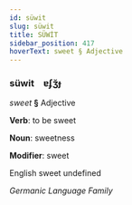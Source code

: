 ```yaml
---
id: süwit
slug: süwit
title: SÜWİT
sidebar_position: 417
hoverText: sweet § Adjective
---
```


### süwit&emsp;<span kind="abugida">ɐʄʒ̆ɟ</span>

*sweet* **§** Adjective

**Verb**: to be sweet

**Noun**: sweetness

**Modifier**: sweet

English sweet undefined

*Germanic Language Family*